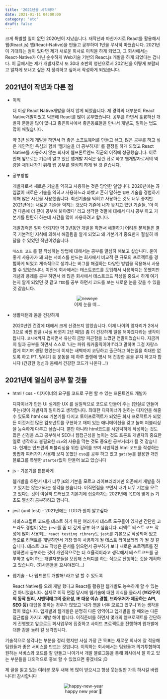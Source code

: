 ```yaml
---
title: '2021년을 시작하며'
date: 2021-01-11 04:00:00
category: 'etc'
draft: false
---
```


크게 특별할 일이 없던 2020년이 지났습니다. 재작년과 마찬가지로 React를 활용해서 웹(React.js) 앱(React-Native)을 만들고 공부하며 1년을 무사히 마쳤습니다. 2021년이 기대되는 점이 있다면 제가 새로운 회사로 이직을 하게 되었고, 그 회사에서는 React-Native가 아닌 순수하게 Web기술 기반의 React.js 개발을 하게 되었다는 겁니다. 이 글에서는 제가 개발자로서 또 30대 초반의 청년으로서 2021년을 어떻게 보람되고 알차게 보내고 싶은 지 정리하고 싶어서 작성하게 되었습니다.

## 2021년이 작년과 다른 점

- 이직

  더 이상 React Native개발을 하지 않게 되었습니다. 제 경력의 대부분이 React Native개발이었고 덕분에 React를 많이 공부했습니다. 공부를 하면서 훌륭하신 개발자 분들을 많이 많나고 좋은회사에서 좋은동료들을 만나서 개발도, 일하는 법도 많이 배웠습니다.

  약 3년 넘게 개발을 하면서 더 좋은 소프트웨어를 만들고 싶고, 많은 공부를 하고 싶은 개인적인 욕심과 함께 '웹기술을 더 공부하자!' 를 결정을 하게 되었고 React Native를 사용하지 않는 회사에 웹프론트엔드 직군의 이직에 성공했습니다. 이로 인해 앞으로는 기존의 알고 있던 앱개발 지식은 잠깐 뒤로 하고 웹개발자로서의 역량을 채워나가기 위해 웹 공부를 열심히 하게 될 것 같습니다.

- 공부방법

  개발자로서 새로운 기술을 익히고 사용하는 것은 당연한 일입니다. 2020년에는 끊임없이 새로운 기술을 익히고 사용하느라 바빴고 흔히 말하는 `힙한` 기술을 경험하기 위해 많은 시간을 사용했습니다. 최신기술을 익히고 사용하는 것도 너무 좋지만 2021년에는 새로운 기술을 익히는 것보다 기존에 내가 놓치고 있던 기술들, '아 이건 다음에 더 깊에 공부해 봐야겠다' 라고 생각한 것들에 대해서 다시 공부 하고 기본기를 탄탄히 하는데 시간을 많이 사용하려고 합니다.

  개발경럭은 얼마 안되지만 약 3년동안 개발을 하면서 해결하기 어려운 문제들은 결국 기본적인 지식에 의해서 해결됨을 알게 되었고 왜 기본기가 중요한지 절실히 깨달을 수 있었던 작년이었습니다.

  `테스트 코드` 를 잘 작성하는 방법에 대해서는 공부를 열심히 해보고 싶습니다. 운이 좋게 사용자가 꽤 되는 서비스를 만드는 회사에서 비교적 큰 규모의 프로젝트를 경험하게 되었고 계속적으로 생겨나는 버그를 해결하는 다양한 방법을 적용해서 사용할 수 있었습니다. 이전에 회사에서는 테스트코드를 도입해서 사용하지는 못했지만 개념과 용례를 공부 하면서 왜 많은 회사에서 테스트코드 작성을 중요시 하게 여기는지 알게 되었던 것 같고 `TDD`를 공부 하면서 코드를 보는 새로운 눈을 갖을 수 있을 것 같습니다.

  <div align="center">
    <img src="https://media.giphy.com/media/WrINh8RmgeQKyjeppF/giphy.gif" alt="neweye">
    <figcaption>이제 눈을 떠...</figcaption>
  <div>

- 생활패턴과 몸을 건강하게

  2020년엔 건강에 대해서 크게 신경쓰지 않았습니다. 이제 나이의 앞자리가 2에서 3으로 바뀐 만큼 (사실 바뀐지 2년 째임) 좀 더 건강하게 일을 해야겠다라는 생각이 듭니다. `코시국`까지 겹치면서 유난히 금방 피곤함을 느꼈던 연말이었습니다. 지금까지 일과 공부를 하면서 스스로 '나는 파워 워커홀릭이야!!'라고 말하며 그걸 자랑스럽게 여기며 생활 했었는데 이제는 새벽까지 코딩하고 출근하고 하는일을 최대한 없도록 하고 PT, 달리기 등 운동을 제 하루 플랜에 명시 해 건강한 몸을 유지 하고자 합니다 (건강한 정신과 몸에서 건강한 코드가 나온다...!)

## 2021년에 열심히 공부 할 것들

- html / css - 디자이너의 요구를 코드로 구현 할 수 있는 프론트엔드 개발자

  디자이너가 만든 UI 설계한 UX 를 실질적으로 코드로 만들어 주는 (현실로 만들어주는)것이 개발자의 일이라고 생각합니다. 최대한 디자이너가 원하는 디자인을 해줄 수 있도록 html css 기본기를 다지고 토이프로젝트가 되었든 회사 프로젝트가 되었든 이것저것 많은 컴포넌트를 구현하고 재미 있는 애니메이션을 갖고 놀며 퍼블리싱을 능숙하게 다루고 싶습니다. 뿐만 아니라 html코드를 시멘틱하게 작성하는 것도 많은 신경을 쓰고 공부해서 SEO나 웹접근성을 높이는 것도 프론트 개발자의 중요한 일로 생각하고 불필요한 `div`의 사용을 막는 것도 중요한 공부거리가 될 것 같습니다. 현재는 인프런의 퍼블리싱을 위한 강의를 보며 시멘틱한 html 코드를 작성하는 방법과 여러가지 사용해 보지 못했던 css를 공부 하고 있고 `gatsby`를 활용한 개인 블로그를 특별한 `starter`없이 만들어 보고 있습니다

- js - 기본기를 튼튼하게

  웹개발을 하면서 내가 너무 js의 기본을 모르고 라이브러리에만 의존해서 개발을 하고 있지는 않는가라는 생각을 했습니다. 이직면접을 보면서 내가 너무 기본을 모르고 있다는 것이 여실히 드러났고 기본기에 집중하자는 2021년에 목표에 맞게 js 기초도 열심히 공부하려고 합니다.

- jest (unit test) - 2021년에는 TDD가 뭔지 알고싶다

  자바스크립트 코드를 테스트 하기 위한 여러가지 테스트 도구들이 있지만 간단한 코드라도 경험이 있는 `jest`를 좀 더 깊게 공부 하고 싶습니다. 리액트 테스트 코드 작성에 많이 사용되는 `react testing ribrary`도 `jest`를 기본으로 작성되어 있고 앞으로 리액트를 개발하면서 가장 많이 사용하게 될 테스트 라이브러리 가 될 것 같습니다. 테스트 코드 작성은 문서를 읽으면서 공부하기 보다 새로운 프로젝트를 진행하면서 공부하는 것이 개인적으로는 더 효율적이라고 생각해서 테스트코드를 공부하고 싶어 하는 개발자분들을 모집해 스터디를 하는 식으로 진행하는 것을 계획하고 있습니다. (회사분들을 꼬셔야겠다...)

- 웹기술 - 나 웹프론트 개발해! 라고 말 할 수 있도록

  React Native를 오래 개발 했다고 React를 활용한 웹개발도 능숙하게 할 수 있는 건 아니었습니다. 실제로 이직 면접 당시에 웹기술에 대한 지식을 몰라서 <strong>(브라우저의 동작 원리, 시멘틱태그의 중요성, IE 대응 이슈 경험, 브라우저가 제공하는 API, SEO 등)</strong> 대답을 못하는 경우가 많았고 '내가 웹을 너무 모르고 있구나'라는 생각을 많이 했습니다. 앱개발과 웹개발은 분명히 다른 영역이고 앱개발을 할 때와는 다른 접근법을 가지고 개발 해야 합니다. 이직준비를 하면서 몇개의 웹프로젝트를 간단하게 진행했고 앞으로도 회사업무에 집중하고 사이드 프로젝트를 진행하며 웹개발에 대한 감을 늘려 갈 생각입니다.

기술적으로 생각나는 부분을 정리 했지만 사실 가장 큰 목표는 새로운 회사에 잘 적응해 팀원들과 좋은 서비스를 만드는 것입니다. 이직하는 회사에서는 팀원들과 의기투합하여 원하는 서비스와 코드를 잘 만들고 나아가서 개발 블로그등을 통해 회사에서 잘 하고 있는 부분들을 대외적으로 홍보 할 수 있었으면 좋겠네요 ;D

제 글을 읽고 있는 여러분 모두 새해 복 많이 받으시고 항상 웃는일만 가득 하시길 바랍니다!!
감사합니다

<div align="center">
  <img src="https://media.giphy.com/media/5qFqjfk7eWqXaWR72c/giphy.gif" alt="happy-new-year" >
  <figcaption>happy new year 🎉</figcaption>
</div>